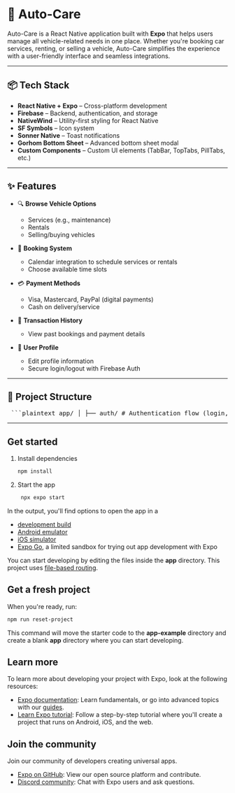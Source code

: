 # 🚗 Auto-Care

Auto-Care is a React Native application built with **Expo** that helps users manage all vehicle-related needs in one place. Whether you're booking car services, renting, or selling a vehicle, Auto-Care simplifies the experience with a user-friendly interface and seamless integrations.

---

## 📦 Tech Stack

- **React Native + Expo** – Cross-platform development
- **Firebase** – Backend, authentication, and storage
- **NativeWind** – Utility-first styling for React Native
- **SF Symbols** – Icon system
- **Sonner Native** – Toast notifications
- **Gorhom Bottom Sheet** – Advanced bottom sheet modal
- **Custom Components** – Custom UI elements (TabBar, TopTabs, PillTabs, etc.)

---

## ✨ Features

- 🔍 **Browse Vehicle Options**
  - Services (e.g., maintenance)
  - Rentals
  - Selling/buying vehicles

- 📅 **Booking System**
  - Calendar integration to schedule services or rentals
  - Choose available time slots

- 💳 **Payment Methods**
  - Visa, Mastercard, PayPal (digital payments)
  - Cash on delivery/service

- 📜 **Transaction History**
  - View past bookings and payment details

- 👤 **User Profile**
  - Edit profile information
  - Secure login/logout with Firebase Auth

---

## 📁 Project Structure

<pre lang="text"> ```plaintext app/ │ ├── auth/ # Authentication flow (login, signup) ├── root/ # Root-level routing logic ├── details/ # Detail screens for items/services ├── payments/ # Payment screens and flow ├── profile/ # User profile screens ├── tabs/ # Bottom tab navigation (history, home, profile, workshop) │ ├── history/ │ ├── home/ │ ├── profile/ │ └── workshop/ │ ├── _layout.tsx # Tab layout │ ├── _layout.tsx # Root layout file ├── index.tsx # App entry point │ assets/ # Image, font, icons assets components/ ├── forms/ # Reusable form components ├── ui/ # Custom UI components │ ├── pill-tabs/ │ ├── sheet/ │ ├── skeleton-loaders/ │ ├── tab-bar/ │ ├── top-tabs/ │ ├── pressable-scale.tsx │ ├── segmented-tab.tsx │ └── touchable-bounce.tsx │ context/ # Global React contexts (e.g., auth-context) data/ # Static or mock data hooks/ # Custom React hooks services/ ├── auth-service.ts # Firebase Auth service ├── payment-service.ts # Payment processing logic types/ # TypeScript types utils/ # Utility functions .env # Environment variables ``` </pre>

---

## Get started

1. Install dependencies

   ```bash
   npm install
   ```

2. Start the app

   ```bash
    npx expo start
   ```

In the output, you'll find options to open the app in a

- [development build](https://docs.expo.dev/develop/development-builds/introduction/)
- [Android emulator](https://docs.expo.dev/workflow/android-studio-emulator/)
- [iOS simulator](https://docs.expo.dev/workflow/ios-simulator/)
- [Expo Go](https://expo.dev/go), a limited sandbox for trying out app development with Expo

You can start developing by editing the files inside the **app** directory. This project uses [file-based routing](https://docs.expo.dev/router/introduction).

## Get a fresh project

When you're ready, run:

```bash
npm run reset-project
```

This command will move the starter code to the **app-example** directory and create a blank **app** directory where you can start developing.

## Learn more

To learn more about developing your project with Expo, look at the following resources:

- [Expo documentation](https://docs.expo.dev/): Learn fundamentals, or go into advanced topics with our [guides](https://docs.expo.dev/guides).
- [Learn Expo tutorial](https://docs.expo.dev/tutorial/introduction/): Follow a step-by-step tutorial where you'll create a project that runs on Android, iOS, and the web.

## Join the community

Join our community of developers creating universal apps.

- [Expo on GitHub](https://github.com/expo/expo): View our open source platform and contribute.
- [Discord community](https://chat.expo.dev): Chat with Expo users and ask questions.